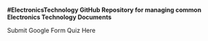 **#ElectronicsTechnology GitHub Repository for managing common Electronics Technology Documents**

Submit Google Form Quiz Here
